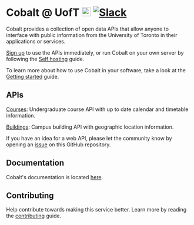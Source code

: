# Cobalt @ UofT [<img src="https://avatars0.githubusercontent.com/u/10912859" width="24" height="24" />](https://cobalt.qas.im) [![Slack][slackin-badge]][slackin]

Cobalt provides a collection of open data APIs that allow anyone to interface with public information from the University of Toronto in their applications or services.

[Sign up](https://cobalt.qas.im/signup) to use the APIs immediately, or run Cobalt on your own server by following the [Self hosting](https://github.com/cobalt-uoft/documentation/blob/master/getting-started/self-hosting.md) guide.

To learn more about how to use Cobalt in your software, take a look at the [Getting started](https://github.com/cobalt-uoft/documentation/blob/master/getting-started/introduction.md) guide.

## APIs

[Courses](https://github.com/cobalt-uoft/documentation/blob/master/endpoints/courses/introduction.md): Undergraduate course API with up to date calendar and timetable information.

[Buildings](https://cobalt.qas.im/documentation/building-api/introduction): Campus building API with geographic location information.

If you have an idea for a web API, please let the community know by opening an [issue](https://github.com/cobalt-uoft/cobalt/issues) on this GitHub repository.

## Documentation

Cobalt's documentation is located [here](https://github.com/cobalt-uoft/documentation).

## Contributing

Help contribute towards making this service better. Learn more by reading the [contributing](https://github.com/cobalt-uoft/documentation/blob/master/getting-started/contributing.md) guide.

[slackin]: https://cobalt-slack.herokuapp.com/
[slackin-badge]: https://cobalt-slack.herokuapp.com/badge.svg

